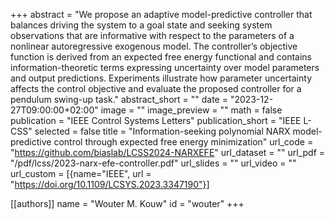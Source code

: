 +++
abstract = "We propose an adaptive model-predictive controller that balances driving the system to a goal state and seeking system observations that are informative with respect to the parameters of a nonlinear autoregressive exogenous model. The controller’s objective function is derived from an expected free energy functional and contains information-theoretic terms expressing uncertainty over model parameters and output predictions. Experiments illustrate how parameter uncertainty affects the control objective and evaluate the proposed controller for a pendulum swing-up task."
abstract_short = ""
date = "2023-12-27T09:00:00+02:00"
image = ""
image_preview = ""
math = false
publication = "IEEE Control Systems Letters"
publication_short = "IEEE L-CSS"
selected = false
title = "Information-seeking polynomial NARX model-predictive control through expected free energy minimization"
url_code = "https://github.com/biaslab/LCSS2024-NARXEFE"
url_dataset = ""
url_pdf = "/pdf/lcss/2023-narx-efe-controller.pdf"
url_slides = ""
url_video = ""
url_custom = [{name="IEEE", url = "https://doi.org/10.1109/LCSYS.2023.3347190"}]

[[authors]]
    name = "Wouter M. Kouw"
    id = "wouter"
+++
